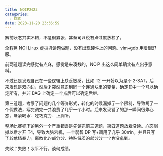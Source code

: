 ```yaml
---
title: NOIP2023
categories:
  - 随笔
date: 2023-11-20 23:36:59
---
```

赛前状态其实不错，不是很紧张。甚至可以说有点过度放松了。

全程用 NOI Linux 虚拟机读题做题，没有出现硬件上的问题。vim+gdb 用着很舒服。

前两道题读完感觉有点麻，感觉是来凑数的，NOIP 出这么简单确实有点出乎意料。

不过还是发现自己在一些逻辑上缺乏敏感，比如 T2 一开始以为是个 2-SAT，后来发现是双向边，然后才突然意识到同一个连通块里的变量，确定其中一个可以确定所有，并非 DAG 上确定一个点后可以确定后继。

第三道题，考察了问题的几个等价形式，转化的时候漏掉了一个限制，导致胡了一个假做法，写完调完一共浪费了几乎一个小时。后来发现错了的那一瞬间很炸心态，赶紧喝水、吃巧克力、上厕所。

整场比赛犯下的另外一个严重错误是先读完前三道题，第四道题放着没读。心态崩掉以后才开 T4，导致大脑宕机，一个弱智 DP 写+调用了几乎 30min。并且只写了较低档暴力，离散化的部分分、特殊性质的部分分一个也没拿到。

失败？失败！水平不行，谈何成绩。
